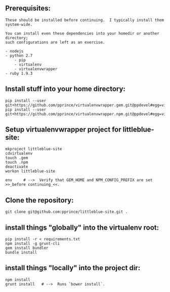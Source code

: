 Prerequisites:
--------------

    These should be installed before continuing.  I typically install them system-wide.
    
    You can install even these dependencies into your homedir or another directory;
    such configurations are left as an exercise.

    - nodejs
    - python 2.7
        - pip
        - virtualenv
        - virtualenvwrapper
    - ruby 1.9.3


Install stuff into your home directory:
---------------------------------------

```
pip install --user git+https://github.com/pprince/virtualenvwrapper.gem.git@ppdevel#egg=virtualenvwrapper.gem
pip install --user git+https://github.com/pprince/virtualenvwrapper.npm.git@ppdevel#egg=virtualenvwrapper.npm
```


Setup virtualenvwrapper project for littleblue-site:
----------------------------------------------------

```
mkproject littleblue-site
cdvirtualenv
touch .gem
touch .npm
deactivate
workon littleblue-site

env     # -->  Verify that GEM_HOME and NPM_CONFIG_PREFIX are set >>_before continuing_<<.
```


Clone the repository:
---------------------

```
git clone git@github.com:pprince/littleblue-site.git .
```


install things "globally" into the virtualenv root:
---------------------------------------------------

```
pip install -r < requirements.txt
npm install -g grunt-cli
gem install bundler
bundle install
```


install things "locally" into the project dir:
----------------------------------------------

```
npm install
grunt install   # -->  Runs `bower install`.
```
